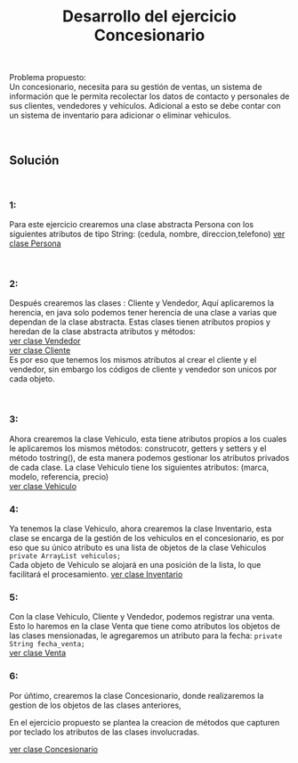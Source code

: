 <center>
    <h1 align="center">Desarrollo del ejercicio Concesionario</h1>
</center>
<br>
<p>
Problema propuesto: <br>
Un concesionario, necesita para su gestión de ventas, un sistema de información que le permita recolectar los datos de contacto y personales de sus clientes, vendedores y vehículos. Adicional a esto se debe contar con un sistema de inventario para adicionar o eliminar vehiculos.
</p>
<br>
<h2>Solución</h2>
<br>
<p>
<h3> 1: </h3>
Para este ejercicio crearemos una clase abstracta Persona con los siguientes atributos de tipo String: (cedula, nombre, direccion,telefono) <a href="https://github.com/EderLara/ejercicios-java/blob/main/concesionario/Persona.java">ver clase Persona</a>
</p>
<br>
<h3> 2: </h3>
<p>
Después crearemos las clases : Cliente y Vendedor,
Aquí aplicaremos la herencia, en java solo podemos tener herencia de una clase a varias que dependan de la clase abstracta.
Estas clases tienen atributos propios y heredan de la clase abstracta atributos y métodos: <br>
<a href="https://github.com/EderLara/ejercicios-java/blob/main/concesionario/Vendedor.java">ver clase Vendedor</a><br>
<a href="https://github.com/EderLara/ejercicios-java/blob/main/concesionario/Cliente.java">ver clase Cliente</a><br>
Es por eso que tenemos los mismos atributos al crear el cliente y el vendedor, sin embargo los códigos de cliente y vendedor son unicos por cada objeto.
</p>
<br>
<h3> 3: </h3>
<p>
Ahora crearemos la clase Vehiculo, esta tiene atributos propios a los cuales le aplicaremos los mismos métodos: construcotr, getters y setters y el método tostring(), de esta manera podemos gestionar los atributos privados de cada clase.
La clase Vehiculo tiene los siguientes atributos: (marca, modelo, referencia, precio) <br>
<a href="https://github.com/EderLara/ejercicios-java/blob/main/concesionario/Vehiculo.java">ver clase Vehiculo</a><br>
</p>
<h3> 4: </h3>
<p>
Ya tenemos la clase Vehiculo, ahora crearemos la clase Inventario, esta clase se encarga de la gestión de los vehiculos en el concesionario, es por eso que su único atributo es una lista de objetos de la clase Vehiculos <code>private ArrayList<Vehiculo> vehiculos;</code> <br>
Cada objeto de Vehiculo se alojará en una posición de la lista, lo que facilitará el procesamiento.
<a href="https://github.com/EderLara/ejercicios-java/blob/main/concesionario/Inventario.java">ver clase Inventario</a><br>
</p>

<h3> 5: </h3>
<p>
Con la clase Vehiculo, Cliente y Vendedor, podemos registrar una venta. Esto lo haremos en la clase Venta que tiene como atributos los objetos de las clases mensionadas, le agregaremos un atributo para la fecha:  <code>private String fecha_venta;</code> <br>
<a href="https://github.com/EderLara/ejercicios-java/blob/main/concesionario/Venta.java">ver clase Venta</a><br>
</p>

<h3> 6: </h3>
<p>
Por úñtimo, crearemos la clase Concesionario, donde realizaremos la gestion de los objetos de las clases anteriores, 

En el ejercicio propuesto se plantea la creacion de métodos que capturen por teclado los atributos de las clases involucradas.

<a href="https://github.com/EderLara/ejercicios-java/blob/main/concesionario/Concesionario.java">ver clase Concesionario</a><br>
</p>
